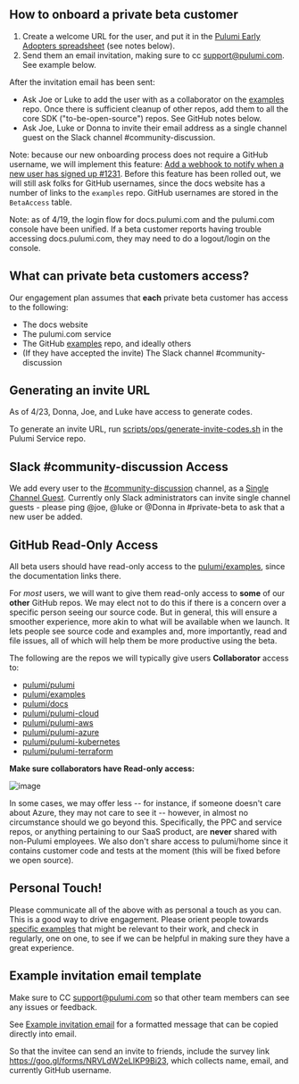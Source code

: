 ## How to onboard a private beta customer

1. Create a welcome URL for the user, and put it in the [Pulumi Early Adopters spreadsheet](https://docs.google.com/spreadsheets/d/1JbFINleJ1-r4f-Q4m_ZrTdsZ7VOO7J-lznQamC7NEhE/edit#gid=0) (see notes below).
2. Send them an email invitation, making sure to cc support@pulumi.com. See example below.

After the invitation email has been sent:
- Ask Joe or Luke to add the user with as a collaborator on the [examples](https://github.com/pulumi/examples) repo. Once there is sufficient cleanup of other repos, add them to all the core SDK ("to-be-open-source") repos. See GitHub notes below.
- Ask Joe, Luke or Donna to invite their email address as a single channel guest on the Slack channel #community-discussion.

Note: because our new onboarding process does not require a GitHub username, we will implement this feature: [Add a webhook to notify when a new user has signed up #1231](https://github.com/pulumi/pulumi-service/issues/1231). Before this feature has been rolled out, we will still ask folks for GitHub usernames, since the docs website has a number of links to the `examples` repo. GitHub usernames are stored in the `BetaAccess` table.

Note: as of 4/19, the login flow for docs.pulumi.com and the pulumi.com console have been unified. If a beta customer reports having trouble accessing docs.pulumi.com, they may need to do a logout/login on the console.

## What can private beta customers access?

Our engagement plan assumes that **each** private beta customer has access to the following:
- The docs website
- The pulumi.com service
- The GitHub [examples](https://github.com/pulumi/examples) repo, and ideally others
- (If they have accepted the invite) The Slack channel #community-discussion

## Generating an invite URL

As of 4/23, Donna, Joe, and Luke have access to generate codes.

To generate an invite URL, run [scripts/ops/generate-invite-codes.sh](https://github.com/pulumi/pulumi-service/blob/master/scripts/ops/generate-invite-codes.sh) in the Pulumi Service repo. 

## Slack #community-discussion Access

We add every user to the [#community-discussion](https://pulumi.slack.com/messages/C9SEFSC4C) channel, as a [Single Channel Guest](https://get.slack.help/hc/en-us/articles/202518103-Multi-Channel-and-Single-Channel-Guests). Currently only Slack administrators can invite single channel guests - please ping @joe, @luke or @Donna in #private-beta to ask that a new user be added.

## GitHub Read-Only Access

All beta users should have read-only access to the [pulumi/examples](https://github.com/pulumi/examples/settings/collaboration), since the documentation links there.

For *most* users, we will want to give them read-only access to **some** of our **other** GitHub repos.  We may elect not to do this if there is a concern over a specific person seeing our source code.  But in general, this will ensure a smoother experience, more akin to what will be available when we launch.  It lets people see source code and examples and, more importantly, read and file issues, all of which will help them be more productive using the beta.

The following are the repos we will typically give users **Collaborator** access to:

* [pulumi/pulumi](https://github.com/pulumi/pulumi/settings/collaboration)
* [pulumi/examples](https://github.com/pulumi/examples/settings/collaboration)
* [pulumi/docs](https://github.com/pulumi/docs/settings/collaboration)
* [pulumi/pulumi-cloud](https://github.com/pulumi/pulumi-cloud/settings/collaboration)
* [pulumi/pulumi-aws](https://github.com/pulumi/pulumi-aws/settings/collaboration)
* [pulumi/pulumi-azure](https://github.com/pulumi/pulumi-azure/settings/collaboration)
* [pulumi/pulumi-kubernetes](https://github.com/pulumi/pulumi-kubernetes/settings/collaboration)
* [pulumi/pulumi-terraform](https://github.com/pulumi/pulumi-terraform/settings/collaboration)

**Make sure collaborators have Read-only access:**

![image](https://user-images.githubusercontent.com/3953235/38164793-9021830c-34be-11e8-8e66-17bfd6d9d6b1.png)

In some cases, we may offer less -- for instance, if someone doesn't care about Azure, they may not care to see it -- however, in almost no circumstance should we go beyond this.  Specifically, the PPC and service repos, or anything pertaining to our SaaS product, are **never** shared with non-Pulumi employees.  We also don't share access to pulumi/home since it contains customer code and tests at the moment (this will be fixed before we open source).

## Personal Touch!

Please communicate all of the above with as personal a touch as you can.  This is a good way to drive engagement.  Please orient people towards [specific examples](https://github.com/pulumi/examples) that might be relevant to their work, and check in regularly, one on one, to see if we can be helpful in making sure they have a great experience.

## Example invitation email template

Make sure to CC support@pulumi.com so that other team members can see any issues or feedback.

See [Example invitation email](https://docs.google.com/document/d/11B5X_ghxlNUhSOz8q9OdL-RsKNyZEs5Fs9CRZsthTxs/edit#) for a formatted message that can be copied directly into email.

So that the invitee can send an invite to friends, include the survey link https://goo.gl/forms/NRVLdW2eLIKP9Bi23, which collects name, email, and currently GitHub username.